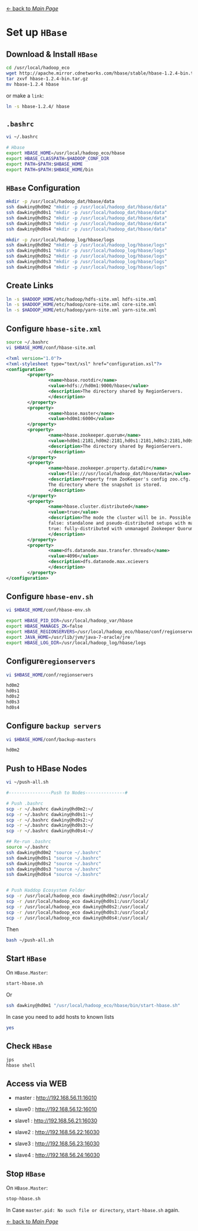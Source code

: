 [← back to *Main Page*](https://github.com/dawkiny/Hadoop/blob/master/README.md)


# Set up ```HBase```

## Download & Install ```HBase```

```sh
cd /usr/local/hadoop_eco
wget http://apache.mirror.cdnetworks.com/hbase/stable/hbase-1.2.4-bin.tar.gz
tar zxvf hbase-1.2.4-bin.tar.gz
mv hbase-1.2.4 hbase
```
or make a ```link```:
```sh
ln -s hbase-1.2.4/ hbase
```

## ```.bashrc```
```sh
vi ~/.bashrc
```
```sh
# Hbase
export HBASE_HOME=/usr/local/hadoop_eco/hbase
export HBASE_CLASSPATH=$HADOOP_CONF_DIR
export PATH=$PATH:$HBASE_HOME
export PATH=$PATH:$HBASE_HOME/bin
```

## ```HBase``` Configuration

```sh
mkdir -p /usr/local/hadoop_dat/hbase/data
ssh dawkiny@hd0m2 "mkdir -p /usr/local/hadoop_dat/hbase/data"
ssh dawkiny@hd0s1 "mkdir -p /usr/local/hadoop_dat/hbase/data"
ssh dawkiny@hd0s2 "mkdir -p /usr/local/hadoop_dat/hbase/data"
ssh dawkiny@hd0s3 "mkdir -p /usr/local/hadoop_dat/hbase/data"
ssh dawkiny@hd0s4 "mkdir -p /usr/local/hadoop_dat/hbase/data"
```

```sh
mkdir -p /usr/local/hadoop_log/hbase/logs
ssh dawkiny@hd0m2 "mkdir -p /usr/local/hadoop_log/hbase/logs"
ssh dawkiny@hd0s1 "mkdir -p /usr/local/hadoop_log/hbase/logs"
ssh dawkiny@hd0s2 "mkdir -p /usr/local/hadoop_log/hbase/logs"
ssh dawkiny@hd0s3 "mkdir -p /usr/local/hadoop_log/hbase/logs"
ssh dawkiny@hd0s4 "mkdir -p /usr/local/hadoop_log/hbase/logs"
```


## Create Links

```sh
ln -s $HADOOP_HOME/etc/hadoop/hdfs-site.xml hdfs-site.xml
ln -s $HADOOP_HOME/etc/hadoop/core-site.xml core-site.xml
ln -s $HADOOP_HOME/etc/hadoop/yarn-site.xml yarn-site.xml
```
## Configure ```hbase-site.xml```

```sh
source ~/.bashrc
vi $HBASE_HOME/conf/hbase-site.xml 
```

```xml
<?xml version="1.0"?>
<?xml-stylesheet type="text/xsl" href="configuration.xsl"?>
<configuration>
        <property>
                <name>hbase.rootdir</name>
                <value>hdfs://hd0m1:9000/hbase</value>
                <description>The directory shared by RegionServers.
                </description>
        </property>
        <property>
                <name>hbase.master</name>
                <value>hd0m1:6000</value>
        </property>
        <property>
                <name>hbase.zookeeper.quorum</name>
                <value>hd0m1:2181,hd0m2:2181,hd0s1:2181,hd0s2:2181,hd0s3:2181,hd0s4:2181</value>
                <description>The directory shared by RegionServers.
                </description>
        </property>
        <property>
                <name>hbase.zookeeper.property.dataDir</name>
                <value>file:///usr/local/hadoop_dat/hbase/data</value>
                <description>Property from ZooKeeper's config zoo.cfg.
                The directory where the snapshot is stored.
                </description>
        </property>
        <property>
                <name>hbase.cluster.distributed</name>
                <value>true</value>
                <description>The mode the cluster will be in. Possible values are
                false: standalone and pseudo-distributed setups with managed Zookeeper
                true: fully-distributed with unmanaged Zookeeper Quorum (see hbase-env.sh)
                </description>
        </property>
        <property>
                <name>dfs.datanode.max.transfer.threads</name>
                <value>4096</value>
                <description>dfs.datanode.max.xcievers
                </description>
        </property>
</configuration>
```

## Configure ```hbase-env.sh```

```sh
vi $HBASE_HOME/conf/hbase-env.sh 
```



```sh
export HBASE_PID_DIR=/usr/local/hadoop_var/hbase
export HBASE_MANAGES_ZK=false                     
export HBASE_REGIONSERVERS=/usr/local/hadoop_eco/hbase/conf/regionservers
export JAVA_HOME=/usr/lib/jvm/java-7-oracle/jre
export HBASE_LOG_DIR=/usr/local/hadoop_log/hbase/logs
```

## Configure```regionservers```

```sh
vi $HBASE_HOME/conf/regionservers
```
```sh
hd0m2
hd0s1
hd0s2
hd0s3
hd0s4
```

## Configure ```backup servers```
```sh
vi $HBASE_HOME/conf/backup-masters
```
```sh
hd0m2
```

## Push to HBase Nodes
```sh
vi ~/push-all.sh
```

```sh
#----------------Push to Nodes---------------#

# Push .bashrc
scp -r ~/.bashrc dawkiny@hd0m2:~/
scp -r ~/.bashrc dawkiny@hd0s1:~/
scp -r ~/.bashrc dawkiny@hd0s2:~/
scp -r ~/.bashrc dawkiny@hd0s3:~/
scp -r ~/.bashrc dawkiny@hd0s4:~/

## Re-run .bashrc
source ~/.bashrc
ssh dawkiny@hd0m2 "source ~/.bashrc"
ssh dawkiny@hd0s1 "source ~/.bashrc"
ssh dawkiny@hd0s2 "source ~/.bashrc"
ssh dawkiny@hd0s3 "source ~/.bashrc"
ssh dawkiny@hd0s4 "source ~/.bashrc"


# Push Haddop Ecosystem Folder
scp -r /usr/local/hadoop_eco dawkiny@hd0m2:/usr/local/
scp -r /usr/local/hadoop_eco dawkiny@hd0s1:/usr/local/
scp -r /usr/local/hadoop_eco dawkiny@hd0s2:/usr/local/
scp -r /usr/local/hadoop_eco dawkiny@hd0s3:/usr/local/
scp -r /usr/local/hadoop_eco dawkiny@hd0s4:/usr/local/

```

Then
```sh
bash ~/push-all.sh
```



## Start ```HBase```

On ```HBase.Master```:
```sh
start-hbase.sh
```
Or
```sh
ssh dawkiny@hd0m1 "/usr/local/hadoop_eco/hbase/bin/start-hbase.sh"
```
In case you need to add hosts to known lists
```sh
yes
```

## Check ```HBase```
```sh
jps
hbase shell
```

## Access via WEB

* master : http://192.168.56.11:16010

* slave0 : http://192.168.56.12:16010
* slave1 : http://192.168.56.21:16030  
* slave2 : http://192.168.56.22:16030  
* slave3 : http://192.168.56.23:16030  
* slave4 : http://192.168.56.24:16030  


## Stop ```HBase```

On ```HBase.Master```:
```sh
stop-hbase.sh
```

In Case ```master.pid: No such file or directory```, ```start-hbase.sh``` again.



[← back to *Main Page*](https://github.com/dawkiny/Hadoop/blob/master/README.md)
